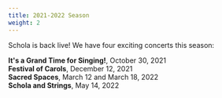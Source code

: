 ```yaml
---
title: 2021-2022 Season
weight: 2
---
```


Schola is back live! We have four exciting concerts this season:

**It's a Grand Time for Singing!**, October 30, 2021<br>
**Festival of Carols**, December 12, 2021<br>
**Sacred Spaces**, March 12 and March 18, 2022<br>
**Schola and Strings**, May 14, 2022


